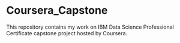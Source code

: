 # Coursera_Capstone
This repository contains my work on IBM Data Science Professional Certificate capstone project hosted by Coursera.
